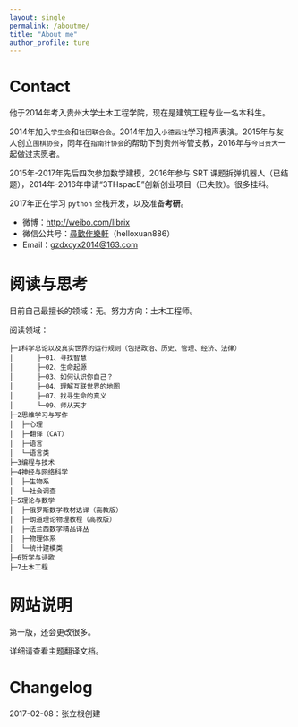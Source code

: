 ```yaml
---
layout: single
permalink: /aboutme/
title: "About me"
author_profile: ture
---
```


# Contact

他于2014年考入贵州大学土木工程学院，现在是建筑工程专业一名本科生。

2014年加入`学生会`和`社团联合会`。2014年加入`小德云社`学习相声表演。2015年与友人创立`围棋协会`，同年在`指南针协会`的帮助下到贵州岑管支教，2016年与`今日贵大`一起做过志愿者。

2015年-2017年先后四次参加数学建模，2016年参与 SRT 课题拆弹机器人（已结题），2014年-2016年申请“3THspacE”创新创业项目（已失败）。很多挂科。

2017年正在学习 `python` 全栈开发，以及准备**考研**。

- 微博：http://weibo.com/librix
- 微信公共号：[尋歡作樂軒](http://mp.weixin.qq.com/profile?src=3&timestamp=1486547141&ver=1&signature=k0iqYBRL2*RKDzUNtsHw7u0svwaRy3clBUD2sqAgtCW8Z89Diy7XLOMR1sCmA9Av06OgYnRyVIanz7WQqDaZ3w==)（helloxuan886）
- Email：gzdxcyx2014@163.com



# 阅读与思考

目前自己最擅长的领域：无。努力方向：土木工程师。

阅读领域：

```
├─1科学总论以及真实世界的运行规则（包括政治、历史、管理、经济、法律）
│      ├─01、寻找智慧
│      ├─02、生命起源
│      ├─03、如何认识你自己？
│      ├─04、理解互联世界的地图
│      ├─07、找寻生命的真义
│      └─09、师从天才
├─2思维学习与写作
│  ├─心理
│  ├─翻译（CAT）
│  ├─语言
│  └─语言类
├─3编程与技术
├─4神经与网络科学
│  ├─生物系
│  └─社会调查
├─5理论与数学
│  ├─俄罗斯数学教材选译（高教版）
│  ├─朗道理论物理教程（高教版）
│  ├─法兰西数学精品译丛
│  ├─物理体系
│  └─统计建模类
├─6哲学与诗歌
├─7土木工程
```

# 网站说明

第一版，还会更改很多。

详细请查看主题翻译文档。

# Changelog

2017-02-08：张立根创建

